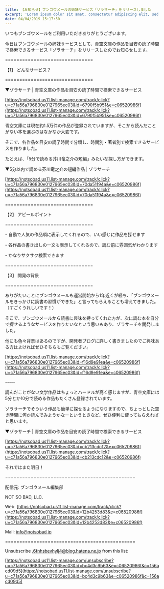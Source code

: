 ```yaml
---
title: 【お知らせ】ブンゴウメールの姉妹サービス「ゾラサーチ」をリリースしました
excerpt: 'Lorem ipsum dolor sit amet, consectetur adipiscing elit, sed do eiusmod tempor incididunt ut labore et dolore magna aliqua. Praesent elementum facilisis leo vel fringilla est ullamcorper eget. At imperdiet dui accumsan sit amet nulla facilisi morbi tempus.'
date: 04/04/2019 15:17:50
---
```


いつもブンゴウメールをご利用いただきありがとうございます。

今日はブンゴウメールの姉妹サービスとして、青空文庫の作品を目安の読了時間で検索できるサービス「ゾラサーチ」をリリースしたのでお知らせします。

\===============================

【1】 どんなサービス？

\===============================

▼ゾラサーチ | 青空文庫の作品を目安の読了時間で検索できるサービス

[https://notsobad.us11.list-manage.com/track/click?u=c71a56a796830e0127965ec03&id=6790f5b951&e=c06520986f](https://notsobad.us11.list-manage.com/track/click?u=c71a56a796830e0127965ec03&id=6790f5b951&e=c06520986f)

青空文庫には現在約1.5万件の作品が登録されていますが、そこから読んだことがない本を選ぶのはなかなか大変です。

そこで、各作品を目安の読了時間で分類し、時間別・著者別で検索できるサービスを作りました。

たとえば、「5分で読める芥川竜之介の短編」みたいな探し方ができます。

▼5分以内で読める芥川竜之介の短編作品 | ゾラサーチ

[https://notsobad.us11.list-manage.com/track/click?u=c71a56a796830e0127965ec03&id=70da51194a&e=c06520986f](https://notsobad.us11.list-manage.com/track/click?u=c71a56a796830e0127965ec03&id=70da51194a&e=c06520986f)

\===============================

【2】 アピールポイント

\===============================

\- 自動で人気の作品順に表示してくれるので、いい感じに作品を探せます

\- 各作品の書き出しの一文も表示してくれるので、読む前に雰囲気がわかります

\- かなりサクサク検索できます

\===============================

【3】 開発の背景

\===============================

ありがたいことにブンゴウメールも運営開始から1年近くが経ち、「ブンゴウメールをきっかけに読書の習慣ができた」と言ってもらえることも増えてきました。（すごくうれしいです！）

そこで、ブンゴウメールから読書に興味を持ってくれた方が、次に読む本を自分で探せるようなサービスを作りたいなという思いもあり、ゾラサーチを開発しました。

他にも色々背景はあるのですが、開発者ブログに詳しく書きましたのでご興味ある方はよければぜひそちらもご覧ください。

[https://notsobad.us11.list-manage.com/track/click?u=c71a56a796830e0127965ec03&id=f16d9e91ea&e=c06520986f](https://notsobad.us11.list-manage.com/track/click?u=c71a56a796830e0127965ec03&id=f16d9e91ea&e=c06520986f)

\-----

読んだことがない文学作品はちょっとハードルが高く感じますが、青空文庫には5分とか10分で読める作品もたくさん登録されています。

ゾラサーチでそういう作品も簡単に探せるようになりますので、ちょっとした空き時間に何か読んでみようかなーというときなど、ぜひ便利に使ってもらえればと思います。

▼ゾラサーチ | 青空文庫の作品を目安の読了時間で検索できるサービス

[https://notsobad.us11.list-manage.com/track/click?u=c71a56a796830e0127965ec03&id=cb213cdc12&e=c06520986f](https://notsobad.us11.list-manage.com/track/click?u=c71a56a796830e0127965ec03&id=cb213cdc12&e=c06520986f)

それではまた明日！

\==============================================

配信元: ブンゴウメール編集部

NOT SO BAD, LLC.

Web: [https://notsobad.us11.list-manage.com/track/click?u=c71a56a796830e0127965ec03&id=12b4253d83&e=c06520986f](https://notsobad.us11.list-manage.com/track/click?u=c71a56a796830e0127965ec03&id=12b4253d83&e=c06520986f)

Mail: info@notsobad.jp

\==============================================

Unsubscribe .6fnhsbevhylj4@blog.hatena.ne.jp from this list:

[https://notsobad.us11.list-manage.com/unsubscribe?u=c71a56a796830e0127965ec03&id=bc4d3c9b63&e=c06520986f&c=156acd09d5](https://notsobad.us11.list-manage.com/unsubscribe?u=c71a56a796830e0127965ec03&id=bc4d3c9b63&e=c06520986f&c=156acd09d5)